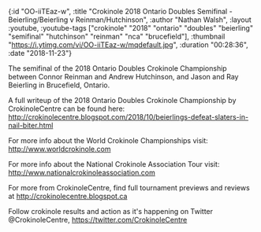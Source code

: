 {:id "OO-iiTEaz-w",
 :title
 "Crokinole 2018 Ontario Doubles Semifinal - Beierling/Beierling v Reinman/Hutchinson",
 :author "Nathan Walsh",
 :layout :youtube,
 :youtube-tags
 ["crokinole"
  "2018"
  "ontario"
  "doubles"
  "beierling"
  "semifinal"
  "hutchinson"
  "reinman"
  "nca"
  "brucefield"],
 :thumbnail "https://i.ytimg.com/vi/OO-iiTEaz-w/mqdefault.jpg",
 :duration "00:28:36",
 :date "2018-11-23"}

The semifinal of the 2018 Ontario Doubles Crokinole Championship between Connor Reinman and Andrew Hutchinson, and Jason and Ray Beierling in Brucefield, Ontario.

A full writeup of the 2018 Ontario Doubles Crokinole Championship by CrokinoleCentre can be found here: http://crokinolecentre.blogspot.com/2018/10/beierlings-defeat-slaters-in-nail-biter.html

For more info about the World Crokinole Championships visit: http://www.worldcrokinole.com

For more info about the National Crokinole Association Tour visit: http://www.nationalcrokinoleassociation.com

For more from CrokinoleCentre, find full tournament previews and reviews at http://crokinolecentre.blogspot.ca

Follow crokinole results and action as it's happening on Twitter @CrokinoleCentre, https://twitter.com/CrokinoleCentre
